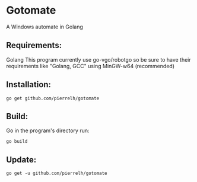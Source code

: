 # Gotomate

A Windows automate in Golang

## Requirements:

Golang
This program currently use go-vgo/robotgo so be sure to have their requirements like "Golang, GCC" using MinGW-w64 (recommended)

## Installation:

```
go get github.com/pierrelh/gotomate
```

## Build:

Go in the program's directory run:
```
go build
```

## Update:
```
go get -u github.com/pierrelh/gotomate
```